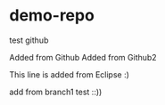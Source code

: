 # demo-repo
test github

Added from Github
Added from Github2

This line is added from Eclipse :)

add from branch1 test ::))
